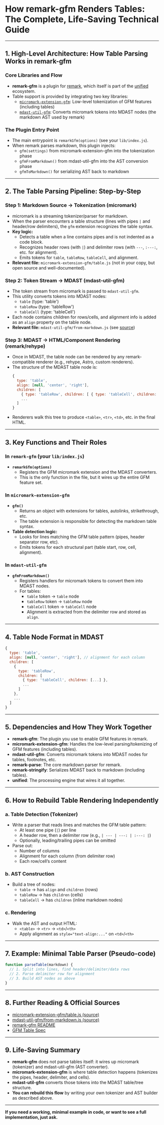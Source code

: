 # How remark-gfm Renders Tables: The Complete, Life-Saving Technical Guide

---

## 1. High-Level Architecture: How Table Parsing Works in remark-gfm

### Core Libraries and Flow
- **remark-gfm** is a plugin for [remark](https://github.com/remarkjs/remark), which itself is part of the [unified](https://unifiedjs.com/) ecosystem.
- Table support is provided by integrating two key libraries:
  - [`micromark-extension-gfm`](https://github.com/micromark/micromark-extension-gfm): Low-level tokenization of GFM features (including tables)
  - [`mdast-util-gfm`](https://github.com/syntax-tree/mdast-util-gfm): Converts micromark tokens into MDAST nodes (the markdown AST used by remark)

### The Plugin Entry Point
- The main entrypoint is `remarkGfm(options)` (see your `lib/index.js`).
- When remark parses markdown, this plugin injects:
  - `gfm(settings)` from micromark-extension-gfm into the tokenization phase
  - `gfmFromMarkdown()` from mdast-util-gfm into the AST conversion phase
  - `gfmToMarkdown()` for serializing AST back to markdown

---

## 2. The Table Parsing Pipeline: Step-by-Step

### Step 1: Markdown Source → Tokenization (micromark)
- micromark is a streaming tokenizer/parser for markdown.
- When the parser encounters a table structure (lines with pipes `|` and header/row delimiters), the `gfm` extension recognizes the table syntax.
- **Key logic:**
  - Detects a table when a line contains pipes and is not indented as a code block.
  - Recognizes header rows (with `|`) and delimiter rows (with `---`, `:---:`, etc. for alignment).
  - Emits tokens for `table`, `tableRow`, `tableCell`, and alignment.
- **Relevant file:** `micromark-extension-gfm/table.js` (not in your copy, but open source and well-documented).

### Step 2: Token Stream → MDAST (mdast-util-gfm)
- The token stream from micromark is passed to `mdast-util-gfm`.
- This utility converts tokens into MDAST nodes:
  - `table` (type: 'table')
  - `tableRow` (type: 'tableRow')
  - `tableCell` (type: 'tableCell')
- Each node contains children for rows/cells, and alignment info is added as an `align` property on the table node.
- **Relevant file:** `mdast-util-gfm/from-markdown.js` (see [source](https://github.com/syntax-tree/mdast-util-gfm/blob/main/lib/from-markdown.js))

### Step 3: MDAST → HTML/Component Rendering (remark/rehype)
- Once in MDAST, the table node can be rendered by any remark-compatible renderer (e.g., rehype, Astro, custom renderers).
- The structure of the MDAST table node is:
  ```js
  {
    type: 'table',
    align: [null, 'center', 'right'],
    children: [
      { type: 'tableRow', children: [ { type: 'tableCell', children: [...] }, ... ] },
      ...
    ]
  }
  ```
- Renderers walk this tree to produce `<table>`, `<tr>`, `<td>`, etc. in the final HTML.

---

## 3. Key Functions and Their Roles

### In `remark-gfm` (your `lib/index.js`)
- **`remarkGfm(options)`**
  - Registers the GFM micromark extension and the MDAST converters.
  - This is the only function in the file, but it wires up the entire GFM feature set.

### In `micromark-extension-gfm`
- **`gfm()`**
  - Returns an object with extensions for tables, autolinks, strikethrough, etc.
  - The table extension is responsible for detecting the markdown table syntax.
- **Table detection logic:**
  - Looks for lines matching the GFM table pattern (pipes, header separator row, etc).
  - Emits tokens for each structural part (table start, row, cell, alignment).

### In `mdast-util-gfm`
- **`gfmFromMarkdown()`**
  - Registers handlers for micromark tokens to convert them into MDAST nodes.
  - For tables:
    - `table` token → `table` node
    - `tableRow` token → `tableRow` node
    - `tableCell` token → `tableCell` node
    - Alignment is extracted from the delimiter row and stored as `align`.

---

## 4. Table Node Format in MDAST

```js
{
  type: 'table',
  align: [null, 'center', 'right'], // alignment for each column
  children: [
    {
      type: 'tableRow',
      children: [
        { type: 'tableCell', children: [...] },
        ...
      ]
    },
    ...
  ]
}
```

---

## 5. Dependencies and How They Work Together

- **remark-gfm**: The plugin you use to enable GFM features in remark.
- **micromark-extension-gfm**: Handles the low-level parsing/tokenizing of GFM features (including tables).
- **mdast-util-gfm**: Converts micromark tokens into MDAST nodes for tables, footnotes, etc.
- **remark-parse**: The core markdown parser for remark.
- **remark-stringify**: Serializes MDAST back to markdown (including tables).
- **unified**: The processing engine that wires it all together.

---

## 6. How to Rebuild Table Rendering Independently

### a. Table Detection (Tokenizer)
- Write a parser that reads lines and matches the GFM table pattern:
  - At least one pipe (`|`) per line
  - A header row, then a delimiter row (e.g., `| --- | ---: | :---: |`)
  - Optionally, leading/trailing pipes can be omitted
- Parse out:
  - Number of columns
  - Alignment for each column (from delimiter row)
  - Each row/cell’s content

### b. AST Construction
- Build a tree of nodes:
  - `table` → has `align` and `children` (rows)
  - `tableRow` → has `children` (cells)
  - `tableCell` → has `children` (inline markdown nodes)

### c. Rendering
- Walk the AST and output HTML:
  - `<table>` → `<tr>` → `<td>`/`<th>`
  - Apply alignment as `style="text-align:..."` on `<td>`/`<th>`

---

## 7. Example: Minimal Table Parser (Pseudo-code)

```js
function parseTable(markdown) {
  // 1. Split into lines, find header/delimiter/data rows
  // 2. Parse delimiter row for alignment
  // 3. Build AST nodes as above
}
```

---

## 8. Further Reading & Official Sources
- [micromark-extension-gfm/table.js (source)](https://github.com/micromark/micromark-extension-gfm/blob/main/table.js)
- [mdast-util-gfm/from-markdown.js (source)](https://github.com/syntax-tree/mdast-util-gfm/blob/main/lib/from-markdown.js)
- [remark-gfm README](https://github.com/remarkjs/remark-gfm)
- [GFM Table Spec](https://github.github.com/gfm/#tables-extension-)

---

## 9. Life-Saving Summary

- **remark-gfm** does not parse tables itself: it wires up micromark (tokenizer) and mdast-util-gfm (AST converter).
- **micromark-extension-gfm** is where table detection happens (tokenizes the pipes, header, delimiter, and cells).
- **mdast-util-gfm** converts those tokens into the MDAST table/tree structure.
- **You can rebuild this flow** by writing your own tokenizer and AST builder as described above.

---

**If you need a working, minimal example in code, or want to see a full implementation, just ask.**